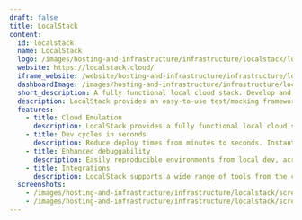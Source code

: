 ```yaml
---
draft: false
title: LocalStack
content:
  id: localstack
  name: LocalStack
  logo: /images/hosting-and-infrastructure/infrastructure/localstack/logo.png
  website: https://localstack.cloud/
  iframe_website: /website/hosting-and-infrastructure/infrastructure/localstack
  dashboardImage: /images/hosting-and-infrastructure/infrastructure/localstack/screenshot-1.png
  short_description: A fully functional local cloud stack. Develop and test your cloud and serverless apps offline!
  description: LocalStack provides an easy-to-use test/mocking framework for developing Cloud applications. It spins up a testing environment on your local machine that provides the same functionality and APIs as the real AWS cloud environment.
  features:
    - title: Cloud Emulation
      description: LocalStack provides a fully functional local cloud stack - develop your cloud apps offline! Provides the same APIs as the real cloud, all on your local machine No need to write hand-crafted mocks for your unit and integration tests
    - title: Dev cycles in seconds
      description: Reduce deploy times from minutes to seconds. Instant feedback for any application changes - boosting your productivity. Avoid the slow and tedious deploy-test-redeploy cycles for your cloud apps. Hot deploy - instantly test changes in Lambda functions without redeploy.
    - title: Enhanced debuggability
      description: Easily reproducible environments from local dev, across CI/CD, into prod. Set breakpoints in your local execution and hook into the in-memory state. Spin up ephemeral environments to test or showcase your changes. Directly reproduce red CI runs and build failures on your machine
    - title: Integrations
      description: LocalStack supports a wide range of tools from the cloud development ecosystem.  AWS CLI, Serverless Framework, Spring Cloud Function framework, Terraform, AWS SAM, Pulumi ... and more
  screenshots:
    - /images/hosting-and-infrastructure/infrastructure/localstack/screenshot-1.png
    - /images/hosting-and-infrastructure/infrastructure/localstack/screenshot-2.png
---
```

